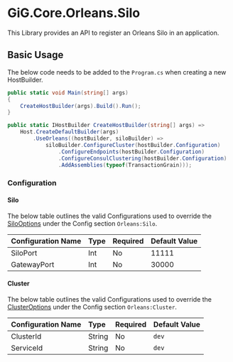 # GiG.Core.Orleans.Silo

This Library provides an API to register an Orleans Silo in an application.

## Basic Usage

The below code needs to be added to the `Program.cs` when creating a new HostBuilder.

```csharp
public static void Main(string[] args)
{
    CreateHostBuilder(args).Build().Run();
}

public static IHostBuilder CreateHostBuilder(string[] args) =>
    Host.CreateDefaultBuilder(args)
        .UseOrleans((hostBuilder, siloBuilder) =>
            siloBuilder.ConfigureCluster(hostBuilder.Configuration)
                .ConfigureEndpoints(hostBuilder.Configuration)
                .ConfigureConsulClustering(hostBuilder.Configuration)
                .AddAssemblies(typeof(TransactionGrain)));

```

### Configuration

#### Silo

The below table outlines the valid Configurations used to override the [SiloOptions](src\GiG.Core.Orleans.Silo\Abstractions\SiloOptions.cs) under the Config section `Orleans:Silo`.


| Configuration Name | Type | Required | Default Value |
|:-------------------|:-----|:---------|:--------------|
| SiloPort           | Int  | No       | 11111         |
| GatewayPort        | Int  | No       | 30000         |


#### Cluster

The below table outlines the valid Configurations used to override the [ClusterOptions](https://github.com/dotnet/orleans/blob/master/src/Orleans.Core/Configuration/Options/ClusterOptions.cs) under the Config section `Orleans:Cluster`.

| Configuration Name | Type   | Required | Default Value |
|:-------------------|:-------|:---------|:--------------|
| ClusterId          | String | No       | `dev`         |
| ServiceId          | String | No       | `dev`         |